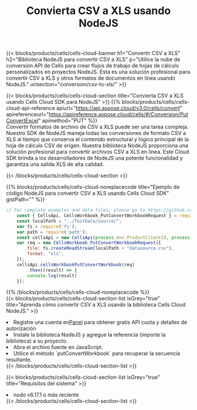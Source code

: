 ﻿---
title:  Convierta CSV a XLS usando NodeJS
description:  Utilizar el SDK de nube Aspose.Cells para NodeJS para convertir un archivo de formato CSV a un archivo de formato XLS.
kwords: Excel, Convert CSV to XLS, REST, NodeJS
howto: How to convert CSV to XLS using Aspose.Cells Cloud NodeJS library.
---
{{< blocks/products/cells/cells-cloud-banner h1="Convertir CSV a XLS" h2="Biblioteca NodeJS para convertir CSV a XLS" p="Utilice la nube de conversión API de Cells para crear flujos de trabajo de hojas de cálculo personalizados en proyectos NodeJS. Esta es una solución profesional para convertir CSV a XLS y otros formatos de documentos en línea usando NodeJS." urlsection="conversion/csv-to-xls/" >}}

{{< blocks/products/cells/cells-cloud-section title="Convierta CSV a XLS usando Cells Cloud SDK para NodeJS" >}}
{{% blocks/products/cells/cells-cloud-api-reference apiurl="https://api.aspose.cloud/v3.0/cells/convert" apireferenceurl="https://apireference.aspose.cloud/cells/#/Conversion/PutConvertExcel" apimethod="PUT" %}}
<br/>
Convertir formatos de archivo de CSV a XLS puede ser una tarea compleja. Nuestro SDK de NodeJS maneja todas las conversiones de formato CSV a XLS al tiempo que conserva el contenido estructural y lógico principal de la hoja de cálculo CSV de origen. Nuestra biblioteca NodeJS proporciona una solución profesional para convertir archivos CSV a XLS en línea. Este Cloud SDK brinda a los desarrolladores de NodeJS una potente funcionalidad y garantiza una salida XLS de alta calidad.

{{< /blocks/products/cells/cells-cloud-section >}}

{{% blocks/products/cells/cells-cloud-noreplacecode title="Ejemplo de código NodeJS para convertir CSV a XLS usando Cells Cloud SDK" gistPath="" %}}
 
```js
// For complete examples and data files, please go to https://github.com/aspose-cells-cloud/aspose-cells-cloud-node/
    const { CellsApi, CellsWorkbook_PutConvertWorkbookRequest } = require("asposecellscloud");
    const localPath = "../TestData/source/";
    var fs = require('fs');
    var path = require('path');
    const cellsApi = new CellsApi(process.env.ProductClientId, process.env.ProductClientSecret);
    var req = new CellsWorkbook_PutConvertWorkbookRequest({
        file: fs.createReadStream(localPath + "datasource.csv"),
        format: "xls",
    });
    cellsApi.cellsWorkbookPutConvertWorkbook(req)
        .then((result) => {
        console.log(result)
    });
```
 
{{% /blocks/products/cells/cells-cloud-noreplacecode %}}
<br/>
{{< blocks/products/cells/cells-cloud-section-list isGrey="true" title="Aprenda cómo convertir CSV a XLS usando la biblioteca Cells Cloud NodeJS." >}}
<li> Registre una cuenta en<a href="https://dashboard.aspose.cloud/">Panel</a> para obtener gratis API cuota y detalles de autorización</li>
<li>Instale la biblioteca NodeJS y agregue la referencia (importe la biblioteca) a su proyecto.</li>
<li>Abra el archivo fuente en JavaScript.</li>
<li>Utilice el método `putConvertWorkbook` para recuperar la secuencia resultante.</li>
{{< /blocks/products/cells/cells-cloud-section-list >}}

{{< blocks/products/cells/cells-cloud-section-list isGrey="true" title="Requisitos del sistema" >}}
<li>nodo v6.17.1 o más reciente</li>
{{< /blocks/products/cells/cells-cloud-section-list >}}
